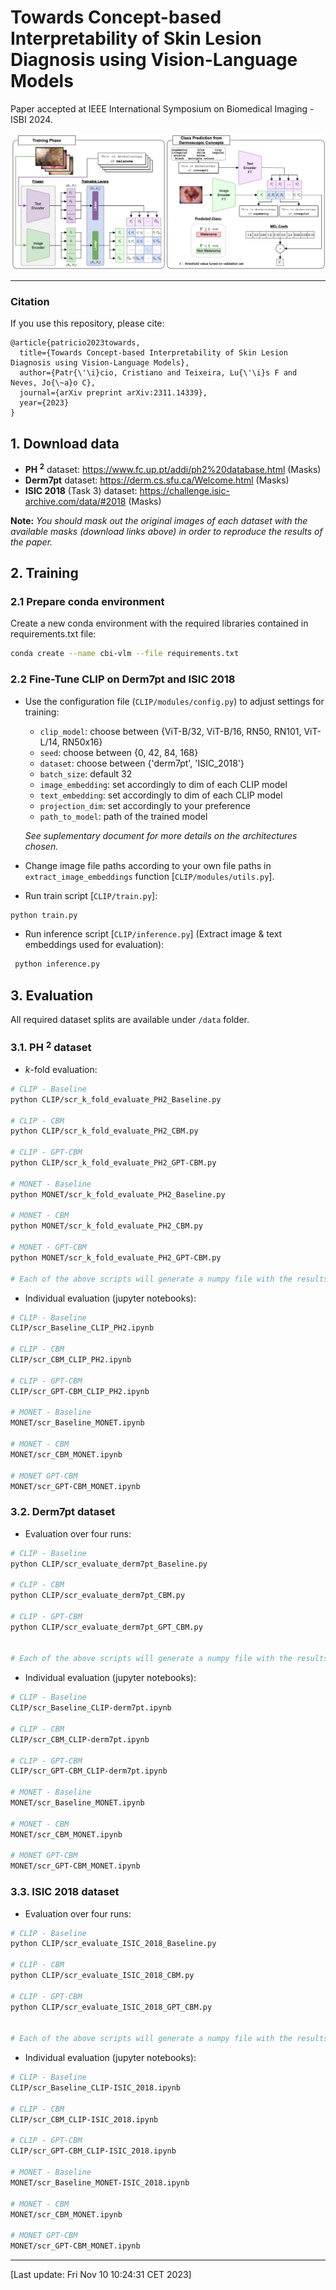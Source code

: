 # Towards Concept-based Interpretability of Skin Lesion Diagnosis using Vision-Language Models

Paper accepted at IEEE International Symposium on Biomedical Imaging - ISBI 2024.

<img title="ISBI 2024" alt="Towards Concept-based Interpretability of Skin Lesion Diagnosis using Vision-Language Models" src="assets/model_architecture.png">

---

### Citation

If you use this repository, please cite:

```
@article{patricio2023towards,
  title={Towards Concept-based Interpretability of Skin Lesion Diagnosis using Vision-Language Models},
  author={Patr{\'\i}cio, Cristiano and Teixeira, Lu{\'\i}s F and Neves, Jo{\~a}o C},
  journal={arXiv preprint arXiv:2311.14339},
  year={2023}
}
```

## 1. Download data
- **PH $^2$** dataset: https://www.fc.up.pt/addi/ph2%20database.html (Masks)
- **Derm7pt** dataset: https://derm.cs.sfu.ca/Welcome.html (Masks) 
- **ISIC 2018** (Task 3) dataset: https://challenge.isic-archive.com/data/#2018 (Masks)

**Note:** *You should mask out the original images of each dataset with the available masks (download links above) in order to reproduce the results of the paper.*


## 2. Training 
### 2.1 Prepare conda environment

Create a new conda environment with the required libraries contained in requirements.txt file:

```bash
conda create --name cbi-vlm --file requirements.txt
```
### 2.2 Fine-Tune CLIP on Derm7pt and ISIC 2018

- Use the configuration file (`CLIP/modules/config.py`) to adjust settings for training:
    - `clip_model`: choose between {ViT-B/32, ViT-B/16, RN50, RN101, ViT-L/14, RN50x16}
    - `seed`: choose between {0, 42, 84, 168}
    - `dataset`: choose between {'derm7pt', 'ISIC_2018'}
    - `batch_size`: default 32
    - `image_embedding`: set accordingly to dim of each CLIP model
    - `text_embedding`: set accordingly to dim of each CLIP model
    - `projection_dim`: set accordingly to your preference
    - `path_to_model`: path of the trained model 

    *See suplementary document for more details on the architectures chosen.*

- Change image file paths according to your own file paths in `extract_image_embeddings` function [`CLIP/modules/utils.py`].

- Run train script [`CLIP/train.py`]:
 ```python
 python train.py
 ```

- Run inference script [`CLIP/inference.py`] (Extract image & text embeddings used for evaluation):
```python
 python inference.py
```

## 3. Evaluation

All required dataset splits are available under `/data` folder.

### 3.1. PH $^2$ dataset

- $k$-fold evaluation:

```bash
# CLIP - Baseline
python CLIP/scr_k_fold_evaluate_PH2_Baseline.py

# CLIP - CBM
python CLIP/scr_k_fold_evaluate_PH2_CBM.py

# CLIP - GPT-CBM
python CLIP/scr_k_fold_evaluate_PH2_GPT-CBM.py

# MONET - Baseline
python MONET/scr_k_fold_evaluate_PH2_Baseline.py

# MONET - CBM
python MONET/scr_k_fold_evaluate_PH2_CBM.py

# MONET - GPT-CBM
python MONET/scr_k_fold_evaluate_PH2_GPT-CBM.py

# Each of the above scripts will generate a numpy file with the results. Read the file to analyze the results.
```

- Individual evaluation (jupyter notebooks):
```bash
# CLIP - Baseline
CLIP/scr_Baseline_CLIP_PH2.ipynb

# CLIP - CBM
CLIP/scr_CBM_CLIP_PH2.ipynb

# CLIP - GPT-CBM
CLIP/scr_GPT-CBM_CLIP_PH2.ipynb

# MONET - Baseline
MONET/scr_Baseline_MONET.ipynb

# MONET - CBM
MONET/scr_CBM_MONET.ipynb

# MONET GPT-CBM
MONET/scr_GPT-CBM_MONET.ipynb
```

### 3.2. Derm7pt dataset

- Evaluation over four runs:

```bash
# CLIP - Baseline
python CLIP/scr_evaluate_derm7pt_Baseline.py

# CLIP - CBM
python CLIP/scr_evaluate_derm7pt_CBM.py

# CLIP - GPT-CBM
python CLIP/scr_evaluate_derm7pt_GPT_CBM.py


# Each of the above scripts will generate a numpy file with the results. Read the file to analyze the results.
```

- Individual evaluation (jupyter notebooks):
```bash
# CLIP - Baseline
CLIP/scr_Baseline_CLIP-derm7pt.ipynb

# CLIP - CBM
CLIP/scr_CBM_CLIP-derm7pt.ipynb

# CLIP - GPT-CBM
CLIP/scr_GPT-CBM_CLIP-derm7pt.ipynb

# MONET - Baseline
MONET/scr_Baseline_MONET.ipynb

# MONET - CBM
MONET/scr_CBM_MONET.ipynb

# MONET GPT-CBM
MONET/scr_GPT-CBM_MONET.ipynb
```

### 3.3. ISIC 2018 dataset

- Evaluation over four runs:

```bash
# CLIP - Baseline
python CLIP/scr_evaluate_ISIC_2018_Baseline.py

# CLIP - CBM
python CLIP/scr_evaluate_ISIC_2018_CBM.py

# CLIP - GPT-CBM
python CLIP/scr_evaluate_ISIC_2018_GPT_CBM.py


# Each of the above scripts will generate a numpy file with the results. Read the file to analyze the results.
```

- Individual evaluation (jupyter notebooks):
```bash
# CLIP - Baseline
CLIP/scr_Baseline_CLIP-ISIC_2018.ipynb

# CLIP - CBM
CLIP/scr_CBM_CLIP-ISIC_2018.ipynb

# CLIP - GPT-CBM
CLIP/scr_GPT-CBM_CLIP-ISIC_2018.ipynb

# MONET - Baseline
MONET/scr_Baseline_MONET-ISIC_2018.ipynb

# MONET - CBM
MONET/scr_CBM_MONET.ipynb

# MONET GPT-CBM
MONET/scr_GPT-CBM_MONET.ipynb
```

---

[Last update: Fri Nov 10 10:24:31 CET 2023]
